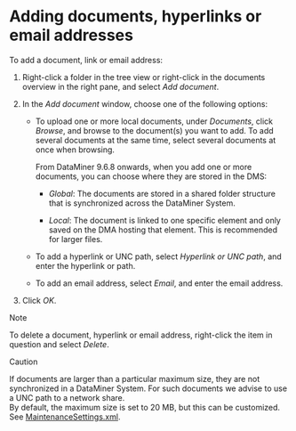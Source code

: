 # Adding documents, hyperlinks or email addresses

To add a document, link or email address:

1. Right-click a folder in the tree view or right-click in the documents overview in the right pane, and select *Add document*.

2. In the *Add document* window, choose one of the following options:

    - To upload one or more local documents, under *Documents*, click *Browse*, and browse to the document(s) you want to add. To add several documents at the same time, select several documents at once when browsing.

        From DataMiner 9.6.8 onwards, when you add one or more documents, you can choose where they are stored in the DMS:

        - *Global*: The documents are stored in a shared folder structure that is synchronized across the DataMiner System.

        - *Local*: The document is linked to one specific element and only saved on the DMA hosting that element. This is recommended for larger files.

    - To add a hyperlink or UNC path, select *Hyperlink or UNC path*, and enter the hyperlink or path.

    - To add an email address, select *Email*, and enter the email address.

3. Click *OK*.

> [!NOTE]
> To delete a document, hyperlink or email address, right-click the item in question and select *Delete*.

> [!CAUTION]
> If documents are larger than a particular maximum size, they are not synchronized in a DataMiner System. For such documents we advise to use a UNC path to a network share.<br> By default, the maximum size is set to 20 MB, but this can be customized. See [MaintenanceSettings.xml](../../part_7/SkylineDataminerFolder/MaintenanceSettings_xml.md#maintenancesettingsxml).

 
